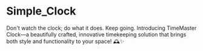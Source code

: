 # Simple_Clock
Don't watch the clock; do what it does. Keep going.
Introducing TimeMaster Clock—a beautifully crafted, innovative timekeeping solution that brings both style and functionality to your space! 🕰️✨
